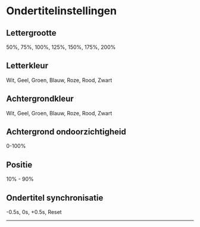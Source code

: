 # Ondertitelinstellingen

## Lettergrootte

50%, 75%, 100%, 125%, 150%, 175%, 200%

## Letterkleur

Wit, Geel, Groen, Blauw, Roze, Rood, Zwart

## Achtergrondkleur

Wit, Geel, Groen, Blauw, Roze, Rood, Zwart

## Achtergrond ondoorzichtigheid

0-100%

## Positie

10% - 90%

## Ondertitel synchronisatie

-0.5s, 0s, +0.5s, Reset

---

